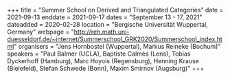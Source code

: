+++
title = "Summer School on Derived and Triangulated Categories"
date = 2021-09-13
enddate = 2021-09-17
dates = "September 13 - 17, 2021"
dateadded = 2020-02-28
location = "Bergische Universität Wuppertal, Germany"
webpage = "http://reh.math.uni-duesseldorf.de/~internet/Summerschool_GRK2020/Summerschool_index.html"
organisers = "Jens Hornbostel (Wuppertal), Markus Reineke (Bochum)"
speakers = "Paul Balmer (UCLA), Baptiste Calmès (Lens), Tobias Dyckerhoff (Hamburg), Marc Hoyois (Regensburg), Henning Krause (Bielefeld), Stefan Schwede (Bonn), Maxim Smirnov (Augsburg)"
+++

